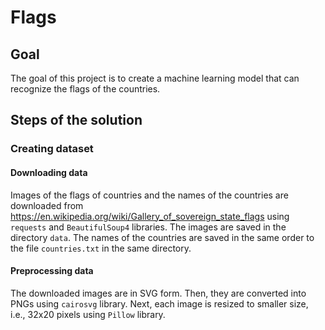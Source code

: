 # Flags
## Goal 
The goal of this project is to create a machine learning model that can recognize the flags of the countries.

## Steps of the solution
### Creating dataset
#### Downloading data
Images of the flags of countries and the names of the countries are downloaded from https://en.wikipedia.org/wiki/Gallery_of_sovereign_state_flags using `requests` and `BeautifulSoup4` libraries. 
The images are saved in the directory `data`. The names of the countries are saved in the same order to the file `countries.txt` in the same directory.
#### Preprocessing data
The downloaded images are in SVG form. 
Then, they are converted into PNGs using `cairosvg` library.
Next, each image is resized to smaller size, i.e., 32x20 pixels using `Pillow` library.

